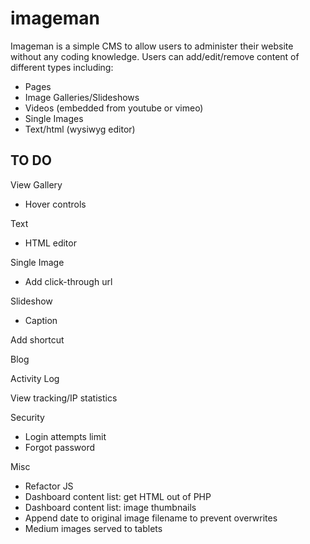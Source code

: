 # imageman

Imageman is a simple CMS to allow users to administer their website without any coding knowledge. Users can add/edit/remove content of different types including:
- Pages
- Image Galleries/Slideshows
- Videos (embedded from youtube or vimeo)
- Single Images
- Text/html (wysiwyg editor)

## TO DO

View Gallery
- Hover controls

Text
- HTML editor

Single Image
- Add click-through url

Slideshow
- Caption

Add shortcut

Blog

Activity Log

View tracking/IP statistics

Security
- Login attempts limit
- Forgot password

Misc
- Refactor JS
- Dashboard content list: get HTML out of PHP
- Dashboard content list: image thumbnails
- Append date to original image filename to prevent overwrites
- Medium images served to tablets
